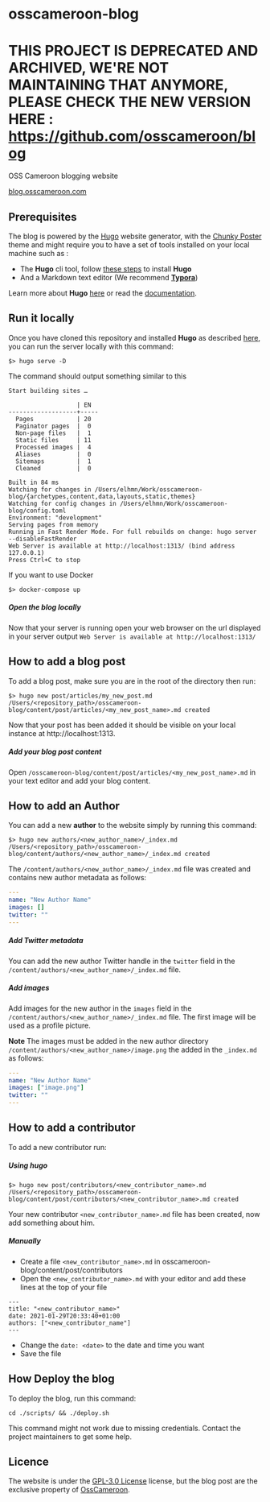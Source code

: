 # osscameroon-blog

# THIS PROJECT IS DEPRECATED AND ARCHIVED, WE'RE NOT MAINTAINING THAT ANYMORE, PLEASE CHECK THE NEW VERSION HERE : https://github.com/osscameroon/blog

OSS Cameroon blogging website

[blog.osscameroon.com](https://blog.osscameroon.com)



## Prerequisites

The blog is powered by the [Hugo](https://gohugo.io/) website generator, with the [Chunky Poster](https://github.com/puresyntax71/hugo-theme-chunky-poster) theme and might require you to have a set of tools installed on your local machine such as :

* The **Hugo** cli tool, follow [these steps](https://gohugo.io/getting-started/installing) to install **Hugo**
* And a Markdown text editor (We recommend [**Typora**](https://typora.io/))

Learn more about **Hugo** [here](https://www.youtube.com/watch?v=qtIqKaDlqXo&list=PLLAZ4kZ9dFpOnyRlyS-liKL5ReHDcj4G3&ab_channel=MikeDane) or read the [documentation](https://gohugo.io/getting-started/quick-start/).




## Run it locally

Once you have cloned this repository and installed **Hugo** as described [here](https://gohugo.io/getting-started/installing/), you can run the server locally with this command:

```shell
$> hugo serve -D
```

The command should output something similar to this

```
Start building sites …

                   | EN
-------------------+-----
  Pages            | 20
  Paginator pages  |  0
  Non-page files   |  1
  Static files     | 11
  Processed images |  4
  Aliases          |  0
  Sitemaps         |  1
  Cleaned          |  0

Built in 84 ms
Watching for changes in /Users/elhmn/Work/osscameroon-blog/{archetypes,content,data,layouts,static,themes}
Watching for config changes in /Users/elhmn/Work/osscameroon-blog/config.toml
Environment: "development"
Serving pages from memory
Running in Fast Render Mode. For full rebuilds on change: hugo server --disableFastRender
Web Server is available at http://localhost:1313/ (bind address 127.0.0.1)
Press Ctrl+C to stop
```

If you want to use Docker

```shell
$> docker-compose up
```

##### Open the blog locally

Now that your server is running open your web browser on the url displayed in your server output `Web Server is available at http://localhost:1313/ `



## How to add a blog post

To add a blog post, make sure you are in the root of the directory then run:

```shell
$> hugo new post/articles/my_new_post.md
/Users/<repository_path>/osscameroon-blog/content/post/articles/<my_new_post_name>.md created		
```

Now that your post has been added it should be visible on your local instance at http://localhost:1313.



##### Add your blog post content

 Open `/osscameroon-blog/content/post/articles/<my_new_post_name>.md` in your text editor and add your blog content.



## How to add an Author

You can add a new **author** to the website simply by running this command:

```shell
$> hugo new authors/<new_author_name>/_index.md
/Users/<repository_path>/osscameroon-blog/content/authors/<new_author_name>/_index.md created
```



The `/content/authors/<new_author_name>/_index.md` file was created and contains new author metadata as follows:

```yaml
---
name: "New Author Name"
images: []
twitter: ""
---
```



##### Add Twitter metadata

You can add the new author Twitter handle in the `twitter` field in the `/content/authors/<new_author_name>/_index.md` file.



##### Add images

Add images for the new author in the `images` field in the `/content/authors/<new_author_name>/_index.md` file. The first image will be used as a profile picture.

**Note** The images must be added in the new author directory `/content/authors/<new_author_name>/image.png` the added in the `_index.md` as follows:

```yaml
---
name: "New Author Name"
images: ["image.png"]
twitter: ""
---
```



## How to add a contributor

To add a new contributor run:

##### Using hugo

```shell
$> hugo new post/contributors/<new_contributor_name>.md
/Users/<repository_path>/osscameroon-blog/content/post/contributors/<new_contributor_name>.md created
```


Your new contributor `<new_contributor_name>.md` file has been created, now add something about him.


##### Manually

* Create a file `<new_contributor_name>.md` in osscameroon-blog/content/post/contributors
* Open the `<new_contributor_name>.md` with your editor and add these lines at the top of your file
```
---
title: "<new_contributor_name>"
date: 2021-01-29T20:33:40+01:00
authors: ["<new_contributor_name"]
---
```
* Change the `date: <date>` to the date and time you want
* Save the file


## How Deploy the blog

To deploy the blog, run this command:

```shell
cd ./scripts/ && ./deploy.sh
```



This command might not work due to missing credentials. Contact the project maintainers to get some help.



## Licence

The website is under the  [GPL-3.0 License](https://github.com/osscameroon/osscameroon-blog/blob/main/LICENSE) license, but the blog post are the exclusive property of [OssCameroon](https://osscameroon.com).
